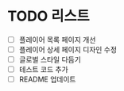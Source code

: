 # TODO 리스트

- [ ] 플레이어 목록 페이지 개선
- [ ] 플레이어 상세 페이지 디자인 수정
- [ ] 글로벌 스타일 다듬기
- [ ] 테스트 코드 추가
- [ ] README 업데이트
